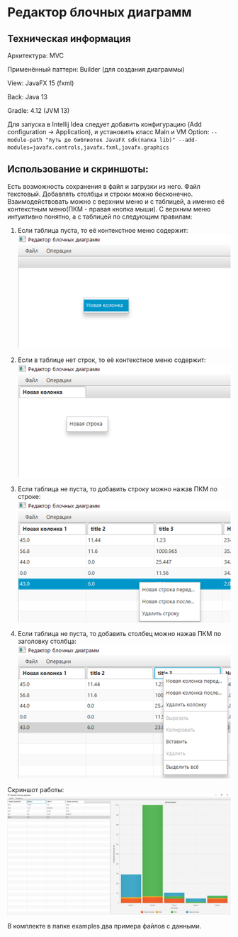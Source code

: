 # Редактор блочных диаграмм

## Техническая информация
Архитектура: MVC

Применённый паттерн: Builder (для создания диаграммы)

View: JavaFX 15 (fxml)

Back: Java 13

Gradle: 4.12 (JVM 13)


Для запуска в Intellij Idea следует добавить конфигурацию (Add configuration -> Application), и установить класс Main и VM Option:
`--module-path "путь до библиотек JavaFX sdk(папка lib)" --add-modules=javafx.controls,javafx.fxml,javafx.graphics`

## Использование и скриншоты:
Есть возможность сохранения в файл и загрузки из него. Файл текстовый. Добавлять столбцы и строки можно бесконечно.
Взаимодействовать можно с верхним меню и с таблицей, а именно её контекстным меню(ПКМ - правая кнопка мыши). С верхним меню интуитивно понятно, а с таблицей по следующим правилам:
1. Если таблица пуста, то её контекстное меню содержит:
![1](screenshots/1.png)

2. Если в таблице нет строк, то её контекстное меню содержит:
![2](screenshots/2.png)

3. Если таблица не пуста, то добавить строку можно нажав ПКМ по строке:
![3](screenshots/3.png)

4. Если таблица не пуста, то добавить столбец можно нажав ПКМ по заголовку столбца:
![4](screenshots/4.png)

Скриншот работы:
![5](screenshots/5.png)

В комплекте в папке examples два примера файлов с данными.

